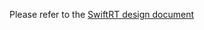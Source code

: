 Please refer to the [SwiftRT design document](https://docs.google.com/document/d/1IasqA1EPrl3XB1QwNdwtVSe7RfZYnIHFUtyCtWlMDx0/edit?pli=1#heading=h.x9snb54sjlu9)

